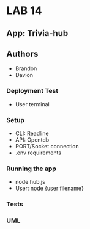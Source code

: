 # LAB 14

## App: Trivia-hub

## Authors

- Brandon
- Davion

### Deployment Test

- User terminal

### Setup

- CLI: Readline
- API: Opentdb
- PORT/Socket connection
- .env requirements

### Running the app

- node hub.js
- User: node {user filename}

### Tests

### UML

<!-- (Created with diagrams) -->
